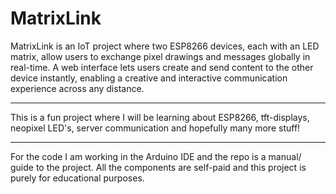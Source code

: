 # MatrixLink
 MatrixLink is an IoT project where two ESP8266 devices, each with an LED matrix, allow users to exchange pixel drawings and messages globally in real-time. A web interface lets users create and send content to the other device instantly, enabling a creative and interactive communication experience across any distance.


------------------------------------------------------------------------------------------------------------
This is a fun project where I will be learning about ESP8266, tft-displays, neopixel LED's, server communication and hopefully many more stuff!





------------------------------------------------------------------------------------------------------------

For the code I am working in the Arduino IDE and the repo is a manual/ guide to the project.
All the components are self-paid and this project is purely for educational purposes.

